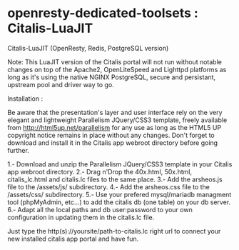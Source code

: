 # openresty-dedicated-toolsets : Citalis-LuaJIT
Citalis-LuaJIT (OpenResty, Redis, PostgreSQL version)

Note: This LuaJIT version of the Citalis portal will not run without notable changes on top of the Apache2, OpenLiteSpeed and Lighttpd platforms as long as it's using the native NGINX PostgreSQL, secure and persistant, upstream pool and driver way to go.

Installation :

Be aware that the presentation's layer and user interface rely on the very elegant and lightweight Parallelism JQuery/CSS3 template, freely available from http://html5up.net/parallelism for any use as long as the HTML5 UP copyright notice remains in place without any changes. Don't forget to download and install it in the Citalis app webroot directory before going further.

1.- Download and unzip the Parallelism JQuery/CSS3 template in your Citalis app webroot directory.
2.- Drag n'Drop the 40x.html, 50x.html, citalis_lc.html and citalis.lc files to the same place.
3.- Add the arsheos.js file to the /assets/js/ subdirectory.
4.- Add the arsheos.css file to the /assets/css/ subdirectory.
5.- Use your prefered mysql/mariadb managment tool (phpMyAdmin, etc...) to add the citalis db (one table) on your db server.
6.- Adapt all the local paths and db user:password to your own configuration in updating them in the citalis.lc file.

Just type the http(s)://yoursite/path-to-citalis.lc right url to connect your new installed citalis app portal and have fun.

